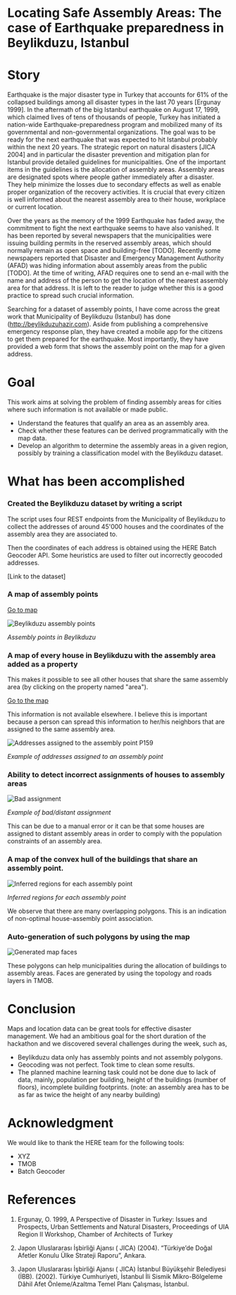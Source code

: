 Locating Safe Assembly Areas: The case of Earthquake preparedness in Beylikduzu, Istanbul
==================

# Story

Earthquake is the major disaster type in Turkey that accounts for 61% of the collapsed buildings among all disaster 
types in the last 70 years [Ergunay 1999]. In the aftermath of the big Istanbul earthquake on August 17, 1999, which claimed 
lives of tens of thousands of people, Turkey has initiated a nation-wide Earthquake-preparedness program and mobilized many of 
its governmental and non-governmental organizations. The goal was to be ready for the next earthquake that was expected to 
hit Istanbul probably within the next 20 years. The strategic report on natural disasters [JICA 2004] and in particular 
the disaster prevention and mitigation plan for Istanbul provide detailed guidelines for municipalities. One of the 
important items in the guidelines is the allocation of assembly areas. Assembly areas are designated spots 
where people gather immediately after a disaster. 
They help minimize the losses due to secondary effects as well as enable proper organization of the recovery activities.
It is crucial that every citizen is well informed about the nearest assembly area to their house, workplace or 
current location.

Over the years as the memory of the 1999 Earthquake has faded away, the commitment to fight the next earthquake seems 
to have also vanished.
It has been reported by several newspapers that the municipalities were issuing building permits in the reserved assembly areas, 
which should normally remain as open space and building-free [TODO]. Recently some newspapers reported that 
Disaster and Emergency Management Authority (AFAD) was hiding information about assembly areas from the public [TODO].
At the time of writing, AFAD requires one to send an e-mail with the name and address of the person to get the location
of the nearest assembly area for that address. It is left to the reader to judge whether this is a good practice to 
spread such crucial information.

Searching for a dataset of assembly points, I have come across the great work that Municipality of Beylikduzu (Istanbul)
has done (http://beylikduzuhazir.com). Aside from publishing a comprehensive emergency response plan, they have created a mobile app
for the citizens to get them prepared for the earthquake. Most importantly, they have provided a web form that shows
the assembly point on the map for a given address.

# Goal
This work aims at solving the problem of finding assembly areas for cities where 
such information is not available or made public.

- Understand the features that qualify an area as an assembly area.
- Check whether these features can be derived programmatically with the map data.
- Develop an algorithm to determine the assembly areas in a given region,
  possibly by training a classification model with the Beylikduzu dataset.


# What has been accomplished

### Created the Beylikduzu dataset by writing a script

The script uses four REST endpoints from the Municipality of Beylikduzu 
to collect the addresses of around 45'000 houses and the coordinates of 
the assembly area they are associated to.

Then the coordinates of each address is obtained using the HERE Batch Geocoder API.
Some heuristics are used to filter out incorrectly geocoded addresses. 

[Link to the dataset]

### A map of assembly points

[Go to map](http://geojson.tools/index.html?url=https://xyz.api.here.com/hub/spaces/AEaJeP73/search?limit=5000&access_token=xAwk52zn8nbnijis8ZhTBA)

![Beylikduzu assembly points](https://github.com/derino/assembly_areas/raw/master/imgs/beylikduzu_assembly_points.png)

*Assembly points in Beylikduzu*

### A map of every house in Beylikduzu with the assembly area added as a property
This makes it possible to see all other houses that share the same assembly area 
(by clicking on the property named "area").

[Go to the map](http://geojson.tools/index.html?url=https://xyz.api.here.com/hub/spaces/OdtvVjSm/search?limit=5000&access_token=xAwk52zn8nbnijis8ZhTBA)

This information is not available elsewhere. I believe this is important because 
a person can spread this information to her/his neighbors 
that are assigned to the same assembly area.

![Addresses assigned to the assembly point P159](https://github.com/derino/assembly_areas/raw/master/imgs/P159.png)

*Example of addresses assigned to an assembly point*


### Ability to detect incorrect assignments of houses to assembly areas 

![Bad assignment](https://github.com/derino/assembly_areas/raw/master/imgs/bad_assignment_example.png)

*Example of bad/distant assignment*

This can be due to a manual error 
or it can be that some houses are assigned to distant assembly areas in order to 
comply with the population constraints of an assembly area. 

### A map of the convex hull of the buildings that share an assembly point.

![Inferred regions for each assembly point](https://github.com/derino/assembly_areas/raw/master/imgs/assignment_polygons.png)

*Inferred regions for each assembly point*

We observe that there are many overlapping polygons. 
This is an indication of non-optimal house-assembly point association.

### Auto-generation of such polygons by using the map
 
![Generated map faces](https://github.com/derino/assembly_areas/raw/master/imgs/faces_example.png)

These polygons can help municipalities during the allocation of buildings to assembly areas.
Faces are generated by using the topology and roads layers in TMOB.

# Conclusion
Maps and location data can be great tools for effective disaster management.
We had an ambitious goal for the short duration of the hackathon and we discovered 
several challenges during the week, such as,
- Beylikduzu data only has assembly points and not assembly polygons.
- Geocoding was not perfect. Took time to clean some results.
- The planned machine learning task could not be done due to lack of data, mainly, 
population per building, height of the buildings (number of floors), 
incomplete building footprints. 
(note: an assembly area has to be as far as twice the height of any nearby building)

# Acknowledgment
We would like to thank the HERE team for the following tools:
- XYZ
- TMOB
- Batch Geocoder

# References

1. Ergunay, O. 1999, A Perspective of Disaster in Turkey: Issues and Prospects, Urban
Settlements and Natural Disasters, Proceedings of UIA Region II Workshop,
Chamber of Architects of Turkey

2. Japon Uluslararası İşbirliği Ajansı ( JICA) (2004). “Türkiye’de Doğal Afetler
Konulu Ülke Strateji Raporu”, Ankara.

3. Japon Uluslararası İşbirliği Ajansı ( JICA) İstanbul Büyükşehir Belediyesi
(İBB). (2002). Türkiye Cumhuriyeti, İstanbul İli Sismik Mikro-Bölgeleme Dâhil 
Afet Önleme/Azaltma Temel Planı Çalışması, İstanbul.
